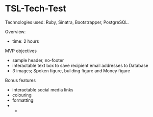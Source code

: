 # TSL-Tech-Test

Technologies used:
Ruby,
Sinatra,
Bootstrapper,
PostgreSQL.

Overview:
- time: 2 hours

 MVP objectives
- sample header, no-footer
- interactable text box to save recipient email addresses to Database
- 3 images; Spoken figure, building figure and Money figure

 Bonus features
- interactable social media links
- colouring
- formatting
- -


